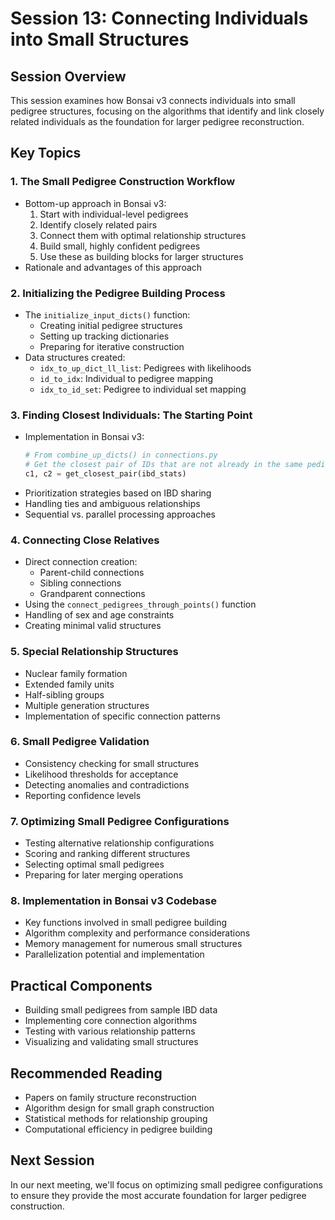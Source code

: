 # Session 13: Connecting Individuals into Small Structures

## Session Overview
This session examines how Bonsai v3 connects individuals into small pedigree structures, focusing on the algorithms that identify and link closely related individuals as the foundation for larger pedigree reconstruction.

## Key Topics

### 1. The Small Pedigree Construction Workflow
- Bottom-up approach in Bonsai v3:
  1. Start with individual-level pedigrees
  2. Identify closely related pairs
  3. Connect them with optimal relationship structures
  4. Build small, highly confident pedigrees
  5. Use these as building blocks for larger structures
- Rationale and advantages of this approach

### 2. Initializing the Pedigree Building Process
- The `initialize_input_dicts()` function:
  - Creating initial pedigree structures
  - Setting up tracking dictionaries
  - Preparing for iterative construction
- Data structures created:
  - `idx_to_up_dict_ll_list`: Pedigrees with likelihoods
  - `id_to_idx`: Individual to pedigree mapping
  - `idx_to_id_set`: Pedigree to individual set mapping

### 3. Finding Closest Individuals: The Starting Point
- Implementation in Bonsai v3:
  ```python
  # From combine_up_dicts() in connections.py
  # Get the closest pair of IDs that are not already in the same pedigree
  c1, c2 = get_closest_pair(ibd_stats)
  ```
- Prioritization strategies based on IBD sharing
- Handling ties and ambiguous relationships
- Sequential vs. parallel processing approaches

### 4. Connecting Close Relatives
- Direct connection creation:
  - Parent-child connections
  - Sibling connections
  - Grandparent connections
- Using the `connect_pedigrees_through_points()` function
- Handling of sex and age constraints
- Creating minimal valid structures

### 5. Special Relationship Structures
- Nuclear family formation
- Extended family units
- Half-sibling groups
- Multiple generation structures
- Implementation of specific connection patterns

### 6. Small Pedigree Validation
- Consistency checking for small structures
- Likelihood thresholds for acceptance
- Detecting anomalies and contradictions
- Reporting confidence levels

### 7. Optimizing Small Pedigree Configurations
- Testing alternative relationship configurations
- Scoring and ranking different structures
- Selecting optimal small pedigrees
- Preparing for later merging operations

### 8. Implementation in Bonsai v3 Codebase
- Key functions involved in small pedigree building
- Algorithm complexity and performance considerations
- Memory management for numerous small structures
- Parallelization potential and implementation

## Practical Components
- Building small pedigrees from sample IBD data
- Implementing core connection algorithms
- Testing with various relationship patterns
- Visualizing and validating small structures

## Recommended Reading
- Papers on family structure reconstruction
- Algorithm design for small graph construction
- Statistical methods for relationship grouping
- Computational efficiency in pedigree building

## Next Session
In our next meeting, we'll focus on optimizing small pedigree configurations to ensure they provide the most accurate foundation for larger pedigree construction.